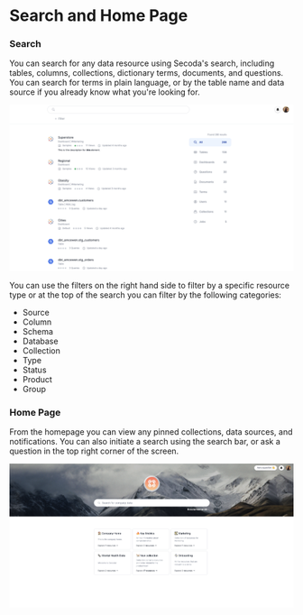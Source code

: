 # Search and Home Page

### Search

You can search for any data resource using Secoda's search, including tables, columns, collections, dictionary terms, documents, and questions. You can search for terms in plain language, or by the table name and data source if you already know what you're looking for.

![](../.gitbook/assets/search.png)

You can use the filters on the right hand side to filter by a specific resource type or at the top of the search you can filter by the following categories:

* Source
* Column
* Schema
* Database
* Collection
* Type
* Status
* Product
* Group

### Home Page

From the homepage you can view any pinned collections, data sources, and notifications. You can also initiate a search using the search bar, or ask a question in the top right corner of the screen.

![](../.gitbook/assets/home.png)
